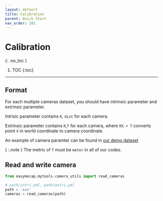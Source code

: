 ```yaml
---
layout: default
title: Calibration
parent: Quick Start
nav_order: 101
---
```


# Calibration
{: .no_toc }

1. TOC
{:toc}
---

## Format

For each multiple cameras dataset, you should have intrinsic parameter and extrinsic parameter. 

Intrisic parameter contains `K`, `dist` for each camera.

Extrinsic parameter contains `R`,`T` for each camera, where `RX + T` converts point `X` in world coordinate to camera coordinate.

An example of camera paramter can be found in [our demo dataset](../datasets/demo-feng.zip)

{ :.note }
The metric of `T` must be `meter` in all of our codes.


## Read and write camera

```python
from easymocap.mytools.camera_utils import read_cameras

# path/intri.yml, path/extri.yml
path = 'xxx' 
cameras = read_cameras(path)
```